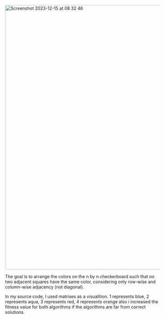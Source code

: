 <img width="861" alt="Screenshot 2023-12-15 at 08 32 46" src="https://github.com/mithatcanbursali/localsearchalgorithms/assets/47669682/79fd6807-ec3b-4867-a1f2-c0e4d34835da">


The goal is to arrange the colors on the n by n checkerboard such that no two adjacent squares have the same color, considering only row-wise and column-wise adjacency (not diagonal).

In my source code, I used matrixes as a visualition. 1 represents blue, 2 represents aqua, 3 represents red, 4 represents orange also i increased the fitness value for both algorithms if the algorithms are far from correct solutions.
